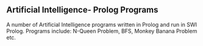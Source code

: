 ## Artificial Intelligence- Prolog Programs
A number of Artificial Intelligence programs written in Prolog and run in SWI Prolog. Programs include: N-Queen Problem, BFS, Monkey Banana Problem etc. 
